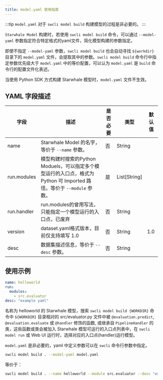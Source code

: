 ```yaml
---
title: model.yaml 使用指南
---
```


:::tip
`model.yaml` 对于 `swcli model build` 构建模型的过程是非必要的。
:::

`Starwhale Model` 构建时，若使用 `swcli model build` 命令，可以通过 `--model-yaml` 参数指定符合特定格式的yaml文件，简化模型构建的参数指定。

即使不指定 `--model-yaml` 参数，`swcli model build` 也会自动寻找 `${workdir}` 目录下的 `model.yaml` 文件，会提取其中的参数。`swcli model build` 命令行中指定参数优先级大于 `model.yaml` 中的等价配置，可以认为 `model.yaml` 是 `build` 命令行的配置文件化表述。

当使用 Python SDK 方式构建 Starwhale 模型时，`model.yaml` 文件不生效。

## YAML 字段描述

|字段|描述|是否必要|类型|默认值|
|---|---|-------|---|-----|
|name|Starwhale Model 的名字，等价于 `--name` 参数。|否|String||
|run.modules|模型构建时搜索的Python Moduels，可以指定多个模型运行的入口点，格式为 Python 可 Imported 路径。等价于 `--module` 参数。|是|List[String]||
|run.handler|run.modules的曾用写法，只能指定一个模型运行的入口点，已废弃|否|String||
|version|dataset.yaml格式版本，目前仅支持填写 1.0|否|String|1.0|
|desc|数据集描述信息，等价于 `--desc` 参数。|否|String||

## 使用示例

```yaml
name: helloworld
run:
  modules:
    - src.evaluator
desc: "example yaml"
```

名称为 helloworld 的 Starwhale 模型，搜索 `swcli model build {WORKDIR}` 命令中 `${WORKDIR}` 目录相对的 src/evaluator.py 文件中被 `@evaluation.predict`, `@evaluation.evaluate` 或 `@handler` 修饰的函数, 或继承自 `PipelineHandler` 的类，这些函数或类会被加入 Starwhale 模型可运行的入口点列表中，在 `swcli model run` 或 Web UI 运行时，选择对应的入口点(handler)运行模型。

`model.yaml` 是非必要的，yaml 中定义参数可以在 `swcli` 命令行参数中指定。

```bash
swcli model build . --model-yaml model.yaml
```

等价于：

```bash
swcli model build . --name helloworld --module src.evaluator --desc "example yaml"
```
